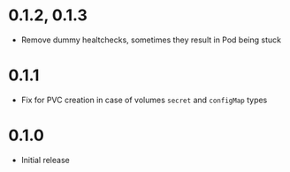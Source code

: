 # 0.1.2, 0.1.3

* Remove dummy healtchecks, sometimes they result in Pod being stuck

# 0.1.1

* Fix for PVC creation in case of volumes `secret` and `configMap` types

# 0.1.0

* Initial release